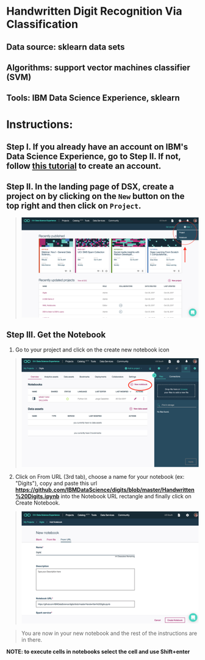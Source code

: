 # Handwritten Digit Recognition Via Classification

## Data source: sklearn data sets
## Algorithms: support vector machines classifier (SVM)
## Tools: IBM Data Science Experience, sklearn

# Instructions:

## Step I. If you already have an account on IBM's Data Science Experience, go to Step II. If not, follow [this tutorial](https://github.com/IBMDataScience/getting-started) to create an account.

## Step II. In the landing page of DSX, create a project on by clicking on the `New` button on the top right and then click on `Project`. 

 >  <img src="https://github.com/IBMDataScience/digits/blob/master/images/landing-create-new-project.png"/>

## Step III. Get the Notebook

1. Go to your project and click on the create new notebook icon

 >  <img src="https://github.com/IBMDataScience/digits/blob/master/images/create-new-notebook.png"/>
 
2. Click on From URL (3rd tab), choose a name for your notebook (ex: "Digits"), copy and paste this url **https://github.com/IBMDataScience/digits/blob/master/Handwritten%20Digits.ipynb** into the Notebook URL rectangle and finally click on Create Notebook.

 >  <img src="https://github.com/IBMDataScience/digits/blob/master/images/create-notebook-from-url.png"/>
 
 > You are now in your new notebook and the rest of the instructions are in there.

**NOTE: to execute cells in notebooks select the cell and use Shift+enter**
